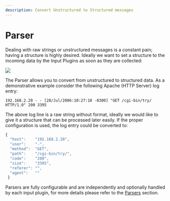 ```yaml
---
description: Convert Unstructured to Structured messages
---
```


# Parser

Dealing with raw strings or unstructured messages is a constant pain; having a structure is highly desired. Ideally we want to set a structure to the incoming data by the Input Plugins as soon as they are collected:

![](<../../.gitbook/assets/logging\_pipeline\_parser (1) (1) (1) (1) (2) (2) (2) (3) (3) (3) (3) (3) (2).png>)

The Parser allows you to convert from unstructured to structured data. As a demonstrative example consider the following Apache (HTTP Server) log entry:

```
192.168.2.20 - - [28/Jul/2006:10:27:10 -0300] "GET /cgi-bin/try/ HTTP/1.0" 200 3395
```

The above log line is a raw string without format, ideally we would like to give it a structure that can be processed later easily. If the proper configuration is used, the log entry could be converted to:

```javascript
{
  "host":    "192.168.2.20",
  "user":    "-",
  "method":  "GET",
  "path":    "/cgi-bin/try/",
  "code":    "200",
  "size":    "3395",
  "referer": "",
  "agent":   ""
 }
```

Parsers are fully configurable and are independently and optionally handled by each input plugin, for more details please refer to the [Parsers](https://docs.fluentbit.io/manual/pipeline/parsers) section.
